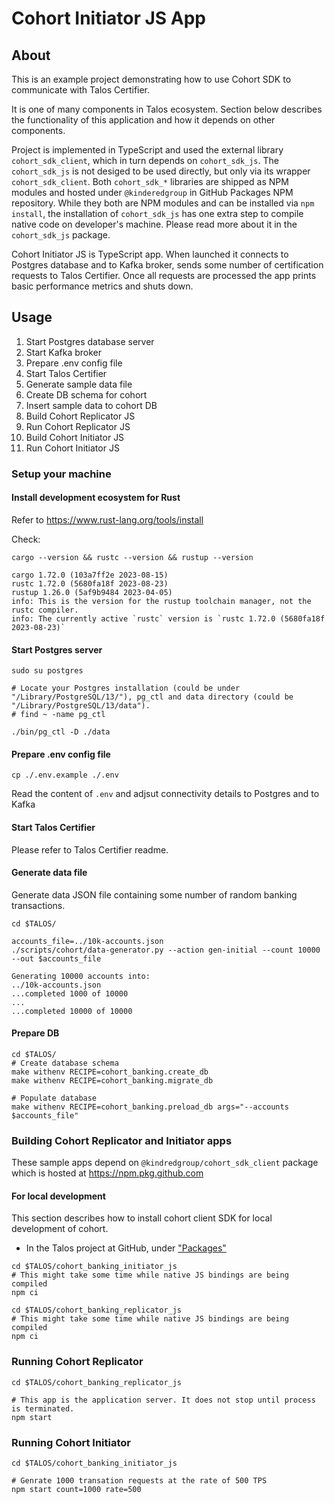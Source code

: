 # Cohort Initiator JS App

## About
This is an example project demonstrating how to use Cohort SDK to communicate with Talos Certifier.

It is one of many components in Talos ecosystem. Section below describes the functionality of this application and how it depends on other components.

Project is implemented in TypeScript and used the external library `cohort_sdk_client`, which in turn depends on `cohort_sdk_js`. The `cohort_sdk_js` is not desiged to be used directly, but only via its wrapper `cohort_sdk_client`. Both `cohort_sdk_*` libraries are shipped as NPM modules and hosted under `@kinderedgroup` in GitHub Packages NPM repository. While they both are NPM modules and can be installed via `npm install`, the installation of `cohort_sdk_js` has one extra step to compile native code on developer's machine. Please read more about it in the `cohort_sdk_js` package.

Cohort Initiator JS is TypeScript app. When launched it connects to Postgres database and to Kafka broker, sends some number of certification requests to Talos Certifier. Once all requests are processed the app prints basic performance metrics and shuts down.

## Usage

1. Start Postgres database server
1. Start Kafka broker
1. Prepare .env config file
1. Start Talos Certifier
1. Generate sample data file
1. Create DB schema for cohort
1. Insert sample data to cohort DB
1. Build Cohort Replicator JS
1. Run Cohort Replicator JS
1. Build Cohort Initiator JS
1. Run Cohort Initiator JS

### Setup your machine

#### Install development ecosystem for Rust
Refer to https://www.rust-lang.org/tools/install

Check:
```
cargo --version && rustc --version && rustup --version

cargo 1.72.0 (103a7ff2e 2023-08-15)
rustc 1.72.0 (5680fa18f 2023-08-23)
rustup 1.26.0 (5af9b9484 2023-04-05)
info: This is the version for the rustup toolchain manager, not the rustc compiler.
info: The currently active `rustc` version is `rustc 1.72.0 (5680fa18f 2023-08-23)`
```

#### Start Postgres server

```
sudo su postgres

# Locate your Postgres installation (could be under "/Library/PostgreSQL/13/"), pg_ctl and data directory (could be "/Library/PostgreSQL/13/data").
# find ~ -name pg_ctl

./bin/pg_ctl -D ./data

```

#### Prepare .env config file
```
cp ./.env.example ./.env

```
Read the content of `.env` and adjsut connectivity details to Postgres and to Kafka

#### Start Talos Certifier

Please refer to Talos Certifier readme.

#### Generate data file

Generate data JSON file containing some number of random banking transactions.

```
cd $TALOS/

accounts_file=../10k-accounts.json
./scripts/cohort/data-generator.py --action gen-initial --count 10000 --out $accounts_file

Generating 10000 accounts into:
../10k-accounts.json
...completed 1000 of 10000
...
...completed 10000 of 10000
```

#### Prepare DB

```
cd $TALOS/
# Create database schema
make withenv RECIPE=cohort_banking.create_db
make withenv RECIPE=cohort_banking.migrate_db

# Populate database
make withenv RECIPE=cohort_banking.preload_db args="--accounts $accounts_file"
```


### Building Cohort Replicator and Initiator apps

These sample apps depend on `@kindredgroup/cohort_sdk_client` package which is hosted at https://npm.pkg.github.com

#### For local development

This section describes how to install cohort client SDK for local development of cohort.

- In the Talos project at GitHub, under ["Packages"](https://github.com/orgs/kindredgroup/packages?repo_name=talos)

```
cd $TALOS/cohort_banking_initiator_js
# This might take some time while native JS bindings are being compiled
npm ci

cd $TALOS/cohort_banking_replicator_js
# This might take some time while native JS bindings are being compiled
npm ci
```

### Running Cohort Replicator
```
cd $TALOS/cohort_banking_replicator_js

# This app is the application server. It does not stop until process is terminated.
npm start
```

### Running Cohort Initiator
```
cd $TALOS/cohort_banking_initiator_js

# Genrate 1000 transation requests at the rate of 500 TPS
npm start count=1000 rate=500
```